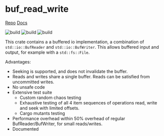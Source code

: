 # buf_read_write

[Repo](https://github.com/avl/buf_read_write)
[Docs](https://docs.rs/buf_read_write/latest/buf_read_write/)

![build](https://github.com/avl/arcshift/actions/workflows/rust.yml/badge.svg)
![build](https://github.com/avl/arcshift/actions/workflows/mutants.yml/badge.svg)
![build](https://github.com/avl/arcshift/actions/workflows/clippy.yml/badge.svg)

This crate contains a a buffered io implementation, a combination of `std::io::BufReader`
and `std::io::BufWriter`. This allows buffered input and output, for example with a `std::fs::File`.

Advantages:

 * Seeking is supported, and does not invalidate the buffer.
 * Reads and writes share a single buffer. Reads can be satisfied from uncommitted writes.
 * No unsafe code
 * Extensive test suite
    * Custom random chaos testing
    * Exhaustive testing of all 4 item sequences of operations read, write and seek with limited offsets.
    * Cargo mutants testing
 * Performance overhead within 50% overhead of regular BufReader/BufWriter, for small reads/writes. 
 * Documented



